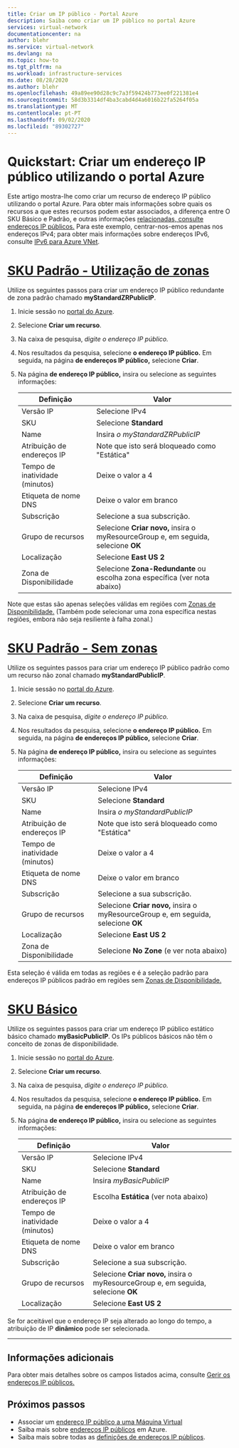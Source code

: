 ```yaml
---
title: Criar um IP público - Portal Azure
description: Saiba como criar um IP público no portal Azure
services: virtual-network
documentationcenter: na
author: blehr
ms.service: virtual-network
ms.devlang: na
ms.topic: how-to
ms.tgt_pltfrm: na
ms.workload: infrastructure-services
ms.date: 08/28/2020
ms.author: blehr
ms.openlocfilehash: 49a89ee90d28c9c7a3f59424b773ee0f221381e4
ms.sourcegitcommit: 58d3b3314df4ba3cabd4d4a6016b22fa5264f05a
ms.translationtype: MT
ms.contentlocale: pt-PT
ms.lasthandoff: 09/02/2020
ms.locfileid: "89302727"
---
```

# <a name="quickstart-create-a-public-ip-address-using-the-azure-portal"></a>Quickstart: Criar um endereço IP público utilizando o portal Azure

Este artigo mostra-lhe como criar um recurso de endereço IP público utilizando o portal Azure. Para obter mais informações sobre quais os recursos a que estes recursos podem estar associados, a diferença entre O SKU Básico e Padrão, e outras informações [relacionadas, consulte endereços IP públicos.](https://docs.microsoft.com/azure/virtual-network/public-ip-addresses)  Para este exemplo, centrar-nos-emos apenas nos endereços IPv4; para obter mais informações sobre endereços IPv6, consulte [IPv6 para Azure VNet](https://docs.microsoft.com/azure/virtual-network/ipv6-overview).

# <a name="standard-sku---using-zones"></a>[**SKU Padrão - Utilização de zonas**](#tab/option-create-public-ip-standard-zones)

Utilize os seguintes passos para criar um endereço IP público redundante de zona padrão chamado **myStandardZRPublicIP**.

1. Inicie sessão no [portal do Azure](https://portal.azure.com/).
2. Selecione **Criar um recurso**. 
3. Na caixa de pesquisa, *digite o endereço IP público.*
4. Nos resultados da pesquisa, selecione **o endereço IP público.** Em seguida, na página **de endereços IP público,** selecione **Criar**.
5. Na página **de endereço IP público,** insira ou selecione as seguintes informações: 

    | Definição                 | Valor                       |
    | ---                     | ---                         |
    | Versão IP              | Selecione IPv4                 |    
    | SKU                     | Selecione **Standard**         |
    | Name                    | Insira *o myStandardZRPublicIP*          |
    | Atribuição de endereços IP   | Note que isto será bloqueado como "Estática"                                        |
    | Tempo de inatividade (minutos)  | Deixe o valor a 4        |
    | Etiqueta de nome DNS          | Deixe o valor em branco    |
    | Subscrição            | Selecione a sua subscrição.   |
    | Grupo de recursos          | Selecione **Criar novo,** insira o myResourceGroup e, em seguida, selecione **OK** |
    | Localização                | Selecione **East US 2**      |
    | Zona de Disponibilidade       | Selecione **Zona-Redundante** ou escolha zona específica (ver nota abaixo) |

Note que estas são apenas seleções válidas em regiões com [Zonas de Disponibilidade.](https://docs.microsoft.com/azure/availability-zones/az-overview?toc=/azure/virtual-network/toc.json#availability-zones)  (Também pode selecionar uma zona específica nestas regiões, embora não seja resiliente à falha zonal.)

# <a name="standard-sku---no-zones"></a>[**SKU Padrão - Sem zonas**](#tab/option-create-public-ip-standard)

Utilize os seguintes passos para criar um endereço IP público padrão como um recurso não zonal chamado **myStandardPublicIP**.

1. Inicie sessão no [portal do Azure](https://portal.azure.com/).
2. Selecione **Criar um recurso**. 
3. Na caixa de pesquisa, *digite o endereço IP público.*
4. Nos resultados da pesquisa, selecione **o endereço IP público.** Em seguida, na página **de endereços IP público,** selecione **Criar**.
5. Na página **de endereço IP público,** insira ou selecione as seguintes informações: 

    | Definição                 | Valor                       |
    | ---                     | ---                         |
    | Versão IP              | Selecione IPv4                 |    
    | SKU                     | Selecione **Standard**         |
    | Name                    | Insira *o myStandardPublicIP*          |
    | Atribuição de endereços IP   | Note que isto será bloqueado como "Estática"                                        |
    | Tempo de inatividade (minutos)  | Deixe o valor a 4        |
    | Etiqueta de nome DNS          | Deixe o valor em branco    |
    | Subscrição            | Selecione a sua subscrição.   |
    | Grupo de recursos          | Selecione **Criar novo,** insira o myResourceGroup e, em seguida, selecione **OK** |
    | Localização                | Selecione **East US 2**      |
    | Zona de Disponibilidade       | Selecione **No Zone** (e ver nota abaixo) |

Esta seleção é válida em todas as regiões e é a seleção padrão para endereços IP públicos padrão em regiões sem [Zonas de Disponibilidade.](https://docs.microsoft.com/azure/availability-zones/az-overview?toc=/azure/virtual-network/toc.json#availability-zones)

# <a name="basic-sku"></a>[**SKU Básico**](#tab/option-create-public-ip-basic)

Utilize os seguintes passos para criar um endereço IP público estático básico chamado **myBasicPublicIP**.  Os IPs públicos básicos não têm o conceito de zonas de disponibilidade.

1. Inicie sessão no [portal do Azure](https://portal.azure.com/).
2. Selecione **Criar um recurso**. 
3. Na caixa de pesquisa, *digite o endereço IP público.*
4. Nos resultados da pesquisa, selecione **o endereço IP público.** Em seguida, na página **de endereços IP público,** selecione **Criar**.
5. Na página **de endereço IP público,** insira ou selecione as seguintes informações: 

    | Definição                 | Valor                       |
    | ---                     | ---                         |
    | Versão IP              | Selecione IPv4                 |    
    | SKU                     | Selecione **Standard**         |
    | Name                    | Insira *myBasicPublicIP*          |
    | Atribuição de endereços IP   | Escolha **Estática** (ver nota abaixo)                                     |
    | Tempo de inatividade (minutos)  | Deixe o valor a 4        |
    | Etiqueta de nome DNS          | Deixe o valor em branco    |
    | Subscrição            | Selecione a sua subscrição.   |
    | Grupo de recursos          | Selecione **Criar novo,** insira o myResourceGroup e, em seguida, selecione **OK** |
    | Localização                | Selecione **East US 2**      |

Se for aceitável que o endereço IP seja alterado ao longo do tempo, a atribuição de IP **dinâmico** pode ser selecionada.

---

## <a name="additional-information"></a>Informações adicionais 

Para obter mais detalhes sobre os campos listados acima, consulte [Gerir os endereços IP públicos.](https://docs.microsoft.com/azure/virtual-network/virtual-network-public-ip-address#create-a-public-ip-address)

## <a name="next-steps"></a>Próximos passos
- Associar um [endereço IP público a uma Máquina Virtual](https://docs.microsoft.com/azure/virtual-network/associate-public-ip-address-vm#azure-portal)
- Saiba mais sobre [endereços IP públicos](virtual-network-ip-addresses-overview-arm.md#public-ip-addresses) em Azure.
- Saiba mais sobre todas as [definições de endereços IP públicos](virtual-network-public-ip-address.md#create-a-public-ip-address).